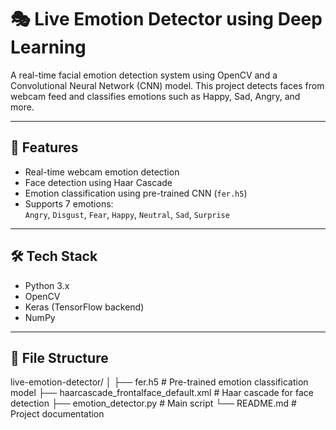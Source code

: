 # 🎭 Live Emotion Detector using Deep Learning

A real-time facial emotion detection system using OpenCV and a Convolutional Neural Network (CNN) model. This project detects faces from webcam feed and classifies emotions such as Happy, Sad, Angry, and more.

---

## 🧠 Features

- Real-time webcam emotion detection
- Face detection using Haar Cascade
- Emotion classification using pre-trained CNN (`fer.h5`)
- Supports 7 emotions:  
  `Angry`, `Disgust`, `Fear`, `Happy`, `Neutral`, `Sad`, `Surprise`

---

## 🛠️ Tech Stack

- Python 3.x
- OpenCV
- Keras (TensorFlow backend)
- NumPy

---

## 📂 File Structure

live-emotion-detector/
│
├── fer.h5 # Pre-trained emotion classification model
├── haarcascade_frontalface_default.xml # Haar cascade for face detection
├── emotion_detector.py # Main script
└── README.md # Project documentation
